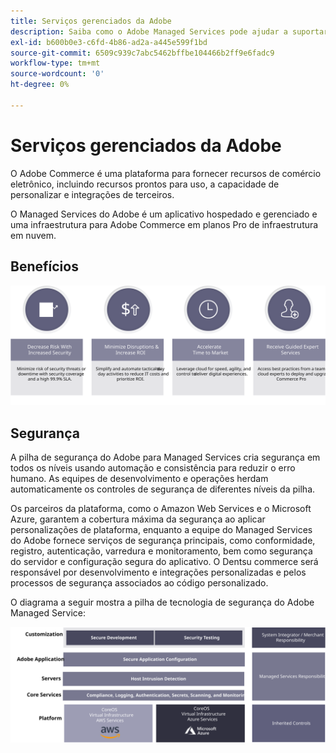 ```yaml
---
title: Serviços gerenciados da Adobe
description: Saiba como o Adobe Managed Services pode ajudar a suportar e manter sua implementação do Adobe Commerce.
exl-id: b600b0e3-c6fd-4b86-ad2a-a445e599f1bd
source-git-commit: 6509c939c7abc5462bffbe104466b2ff9e6fadc9
workflow-type: tm+mt
source-wordcount: '0'
ht-degree: 0%

---
```


# Serviços gerenciados da Adobe

O Adobe Commerce é uma plataforma para fornecer recursos de comércio eletrônico, incluindo recursos prontos para uso, a capacidade de personalizar e integrações de terceiros.

O Managed Services do Adobe é um aplicativo hospedado e gerenciado e uma infraestrutura para Adobe Commerce em planos Pro de infraestrutura em nuvem.

## Benefícios

![Infográfico que mostra os benefícios do Adobe Managed Services](../../assets/playbooks/managed-services-benefits.svg)

## Segurança

A pilha de segurança do Adobe para Managed Services cria segurança em todos os níveis usando automação e consistência para reduzir o erro humano. As equipes de desenvolvimento e operações herdam automaticamente os controles de segurança de diferentes níveis da pilha.

Os parceiros da plataforma, como o Amazon Web Services e o Microsoft Azure, garantem a cobertura máxima da segurança ao aplicar personalizações de plataforma, enquanto a equipe do Managed Services do Adobe fornece serviços de segurança principais, como conformidade, registro, autenticação, varredura e monitoramento, bem como segurança do servidor e configuração segura do aplicativo. O Dentsu commerce será responsável por desenvolvimento e integrações personalizadas e pelos processos de segurança associados ao código personalizado.

O diagrama a seguir mostra a pilha de tecnologia de segurança do Adobe Managed Service:

![Diagrama que mostra a pilha de segurança do Adobe Managed Services](../../assets/playbooks/managed-services-security-stack.svg)
